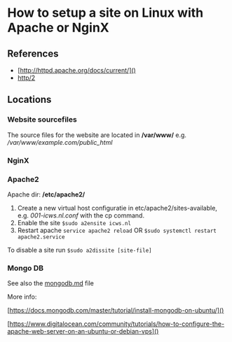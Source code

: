 # How to setup a site on Linux with Apache or NginX

## References

* [http://httpd.apache.org/docs/current/]()
* [http/2](http://httpd.apache.org/docs/2.4/howto/http2.html)

## Locations

### Website sourcefiles
The source files for the website are located in **/var/www/** e.g. */var/www/example.com/public_html*



### NginX



### Apache2

Apache dir: **/etc/apache2/**

1. Create a new virtual host configuratie in etc/apache2/sites-available, e.g. *001-icws.nl.conf* with the cp command.
2. Enable the site `$sudo a2ensite icws.nl`
3. Restart apache `service apache2 reload` OR `$sudo systemctl restart apache2.service`

To disable a site run `$sudo a2dissite [site-file]` 

### Mongo DB

See also the [mongodb.md](./mongodb.md) file 





More info:

[https://docs.mongodb.com/master/tutorial/install-mongodb-on-ubuntu/]()

[https://www.digitalocean.com/community/tutorials/how-to-configure-the-apache-web-server-on-an-ubuntu-or-debian-vps]()
